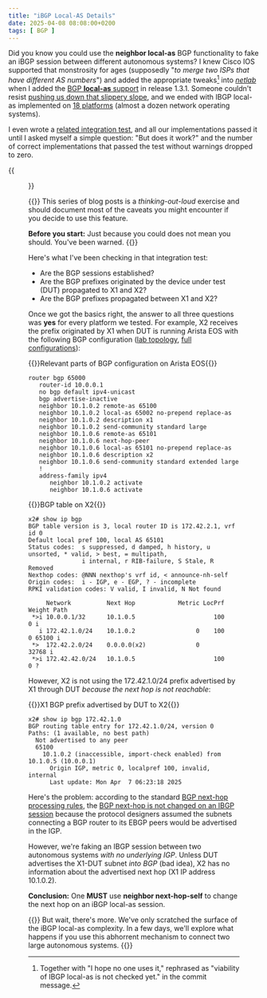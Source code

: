 ```yaml
---
title: "iBGP Local-AS Details"
date: 2025-04-08 08:08:00+0200
tags: [ BGP ]
---
```

Did you know you could use the **neighbor local-as** BGP functionality to fake an iBGP session between different autonomous systems? I knew Cisco IOS supported that monstrosity for ages (supposedly "_to merge two ISPs that have different AS numbers_") and added the appropriate tweaks[^HNUI] into _[netlab](https://netlab.tools/)_ when I added the [BGP **local-as** support](https://github.com/ipspace/netlab/commit/0943d5fe5686adf1766fc1062313ef2ed55f50e3) in release 1.3.1. Someone couldn't resist [pushing us down that slippery slope](https://github.com/ipspace/netlab/issues/368), and we ended with IBGP local-as implemented on [18 platforms](https://netlab.tools/module/bgp/#platform-support) (almost a dozen network operating systems).

I even wrote a [related integration test](https://github.com/ipspace/netlab/blob/release_1.9.5/tests/integration/bgp/08-ibgp-localas.yml), and all our implementations passed it until I asked myself a simple question: "But does it work?" and the number of correct implementations that passed the test without warnings dropped to zero.
<!--more-->
[^HNUI]: Together with "I hope no one uses it," rephrased as "viability of IBGP local-as is not checked yet." in the commit message.

{{<figure src="/2025/04/local-as-initial.png" caption="Topology of the original integration test">}}

{{<long-quote>}}
This series of blog posts is a _thinking-out-loud_ exercise and should document most of the caveats you might encounter if you decide to use this feature.

**Before you start:** Just because you could does not mean you should. You've been warned.
{{</long-quote>}}

Here's what I've been checking in that integration test:

* Are the BGP sessions established?
* Are the BGP prefixes originated by the device under test (DUT) propagated to X1 and X2?
* Are the BGP prefixes propagated between X1 and X2?

Once we got the basics right, the answer to all three questions was **yes** for every platform we tested. For example, X2 receives the prefix originated by X1 when DUT is running Arista EOS with the following BGP configuration ([lab topology](https://github.com/ipspace/netlab-examples/blob/master/BGP/IBGP-local-AS/initial.yml), [full configurations](https://github.com/ipspace/netlab-examples/tree/master/BGP/IBGP-local-AS/initial)):

{{<cc>}}Relevant parts of BGP configuration on Arista EOS{{</cc>}}
```
router bgp 65000
   router-id 10.0.0.1
   no bgp default ipv4-unicast
   bgp advertise-inactive
   neighbor 10.1.0.2 remote-as 65100
   neighbor 10.1.0.2 local-as 65002 no-prepend replace-as
   neighbor 10.1.0.2 description x1
   neighbor 10.1.0.2 send-community standard large
   neighbor 10.1.0.6 remote-as 65101
   neighbor 10.1.0.6 next-hop-peer
   neighbor 10.1.0.6 local-as 65101 no-prepend replace-as
   neighbor 10.1.0.6 description x2
   neighbor 10.1.0.6 send-community standard extended large
   !
   address-family ipv4
      neighbor 10.1.0.2 activate
      neighbor 10.1.0.6 activate
```

{{<cc>}}BGP table on X2{{</cc>}}
```
x2# show ip bgp
BGP table version is 3, local router ID is 172.42.2.1, vrf id 0
Default local pref 100, local AS 65101
Status codes:  s suppressed, d damped, h history, u unsorted, * valid, > best, = multipath,
               i internal, r RIB-failure, S Stale, R Removed
Nexthop codes: @NNN nexthop's vrf id, < announce-nh-self
Origin codes:  i - IGP, e - EGP, ? - incomplete
RPKI validation codes: V valid, I invalid, N Not found

     Network          Next Hop            Metric LocPrf Weight Path
 *>i 10.0.0.1/32      10.1.0.5                      100      0 i
   i 172.42.1.0/24    10.1.0.2                 0    100      0 65100 i
 *>  172.42.2.0/24    0.0.0.0(x2)              0         32768 i
 *>i 172.42.42.0/24   10.1.0.5                      100      0 ?
```

However, X2 is not using the 172.42.1.0/24 prefix advertised by X1 through DUT *because the next hop is not reachable*:

{{<cc>}}X1 BGP prefix advertised by DUT to X2{{</cc>}}
```
x2# show ip bgp 172.42.1.0
BGP routing table entry for 172.42.1.0/24, version 0
Paths: (1 available, no best path)
  Not advertised to any peer
  65100
    10.1.0.2 (inaccessible, import-check enabled) from 10.1.0.5 (10.0.0.1)
      Origin IGP, metric 0, localpref 100, invalid, internal
      Last update: Mon Apr  7 06:23:18 2025
```

Here's the problem: according to the standard [BGP next-hop processing rules](https://blog.ipspace.net/2011/08/bgp-next-hop-processing), the [BGP next-hop is not changed on an IBGP session](https://blog.ipspace.net/2011/08/bgp-next-hop-processing/#bgp-next-hop-is-not-changed-on-ibgp-sessions) because the protocol designers assumed the subnets connecting a BGP router to its EBGP peers would be advertised in the IGP.

However, we're faking an IBGP session between two autonomous systems *with no underlying IGP*. Unless DUT advertises the X1-DUT subnet *into BGP* (bad idea), X2 has no information about the advertised next hop (X1 IP address 10.1.0.2).

**Conclusion:** One **MUST** use **neighbor next-hop-self** to change the next hop on an iBGP local-as session.

{{<next-in-series page="/posts/2025/04/xxx.md">}}
But wait, there's more. We've only scratched the surface of the iBGP local-as complexity. In a few days, we'll explore what happens if you use this abhorrent mechanism to connect two large autonomous systems.
{{</next-in-series>}}
